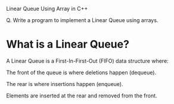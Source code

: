 Linear Queue Using Array in C++

Q. Write a program to implement a Linear Queue using arrays.


What is a Linear Queue?
=======================
A Linear Queue is a First-In-First-Out (FIFO) data structure where:

The front of the queue is where deletions happen (dequeue).

The rear is where insertions happen (enqueue).

Elements are inserted at the rear and removed from the front.
